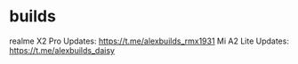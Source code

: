 # builds

realme X2 Pro Updates: https://t.me/alexbuilds_rmx1931
Mi A2 Lite Updates: https://t.me/alexbuilds_daisy
